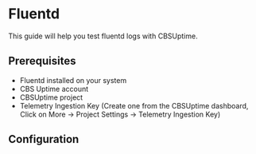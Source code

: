 # Fluentd

This guide will help you test fluentd logs with CBSUptime.

## Prerequisites

- Fluentd installed on your system
- CBS Uptime account
- CBSUptime project
- Telemetry Ingestion Key (Create one from the CBSUptime dashboard, Click on More -> Project Settings -> Telemetry Ingestion Key)


## Configuration
